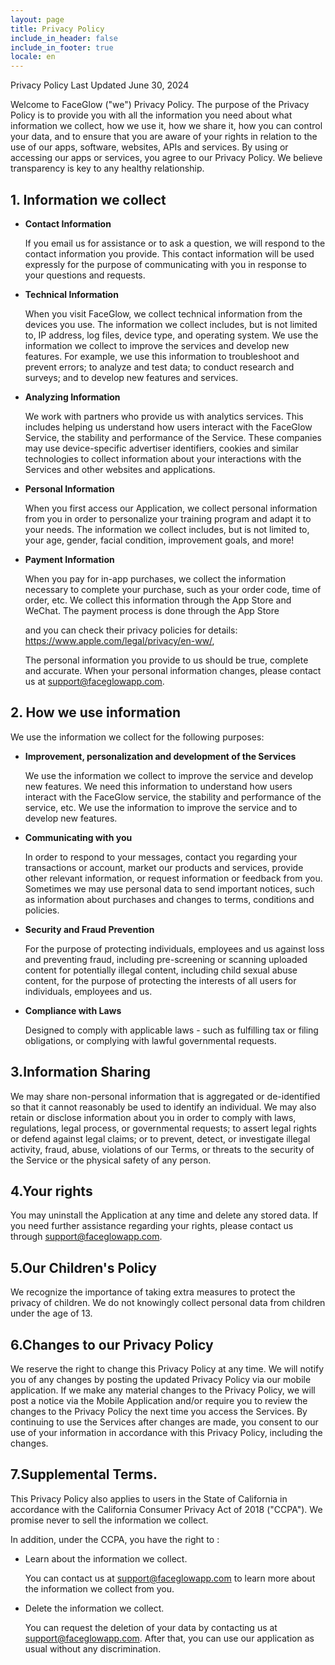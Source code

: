 ```yaml
---
layout: page
title: Privacy Policy
include_in_header: false
include_in_footer: true
locale: en
---
```


Privacy Policy
Last Updated June 30, 2024

Welcome to FaceGlow ("we") Privacy Policy. The purpose of the Privacy Policy is to provide you with all the information you need about what information we collect, how we use it, how we share it, how you can control your data, and to ensure that you are aware of your rights in relation to the use of our apps, software, websites, APIs and services. By using or accessing our apps or services, you agree to our Privacy Policy. We believe transparency is key to any healthy relationship.

## 1. Information we collect

- **Contact Information**
    
    If you email us for assistance or to ask a question, we will respond to the contact information you provide. This contact information will be used expressly for the purpose of communicating with you in response to your questions and requests.
    
- **Technical Information**
    
    When you visit FaceGlow, we collect technical information from the devices you use. The information we collect includes, but is not limited to, IP address, log files, device type, and operating system. We use the information we collect to improve the services and develop new features. For example, we use this information to troubleshoot and prevent errors; to analyze and test data; to conduct research and surveys; and to develop new features and services.
    
- **Analyzing Information**
    
    We work with partners who provide us with analytics services. This includes helping us understand how users interact with the FaceGlow Service, the stability and performance of the Service. These companies may use device-specific advertiser identifiers, cookies and similar technologies to collect information about your interactions with the Services and other websites and applications.
    
- **Personal Information**
    
    When you first access our Application, we collect personal information from you in order to personalize your training program and adapt it to your needs. The information we collect includes, but is not limited to, your age, gender, facial condition, improvement goals, and more!
    
- **Payment Information**
    
    When you pay for in-app purchases, we collect the information necessary to complete your purchase, such as your order code, time of order, etc. We collect this information through the App Store and WeChat. The payment process is done through the App Store 
    
    and you can check their privacy policies for details: https://www.apple.com/legal/privacy/en-ww/, 
    
    The personal information you provide to us should be true, complete and accurate. When your personal information changes, please contact us at support@faceglowapp.com.
    

## 2. How we use information

We use the information we collect for the following purposes:

- **Improvement, personalization and development of the Services**
    
    We use the information we collect to improve the service and develop new features. We need this information to understand how users interact with the FaceGlow service, the stability and performance of the service, etc. We use the information to improve the service and to develop new features.
    
- **Communicating with you**
    
    In order to respond to your messages, contact you regarding your transactions or account, market our products and services, provide other relevant information, or request information or feedback from you. Sometimes we may use personal data to send important notices, such as information about purchases and changes to terms, conditions and policies.
    
- **Security and Fraud Prevention**
    
    For the purpose of protecting individuals, employees and us against loss and preventing fraud, including pre-screening or scanning uploaded content for potentially illegal content, including child sexual abuse content, for the purpose of protecting the interests of all users for individuals, employees and us.
    
- **Compliance with Laws**
    
    Designed to comply with applicable laws - such as fulfilling tax or filing obligations, or complying with lawful governmental requests.
    

## 3.Information Sharing

We may share non-personal information that is aggregated or de-identified so that it cannot reasonably be used to identify an individual. We may also retain or disclose information about you in order to comply with laws, regulations, legal process, or governmental requests; to assert legal rights or defend against legal claims; or to prevent, detect, or investigate illegal activity, fraud, abuse, violations of our Terms, or threats to the security of the Service or the physical safety of any person. 

## 4.Your rights

You may uninstall the Application at any time and delete any stored data. If you need further assistance regarding your rights, please contact us through [support@faceglowapp.com](mailto:support@faceglowapp.com).  

## 5.Our Children's Policy

We recognize the importance of taking extra measures to protect the privacy of children. We do not knowingly collect personal data from children under the age of 13. 

## 6.Changes to our Privacy Policy

We reserve the right to change this Privacy Policy at any time. We will notify you of any changes by posting the updated Privacy Policy via our mobile application. If we make any material changes to the Privacy Policy, we will post a notice via the Mobile Application and/or require you to review the changes to the Privacy Policy the next time you access the Services.
By continuing to use the Services after changes are made, you consent to our use of your information in accordance with this Privacy Policy, including the changes.

## 7.Supplemental Terms.

This Privacy Policy also applies to users in the State of California in accordance with the California Consumer Privacy Act of 2018 ("CCPA"). We promise never to sell the information we collect.

In addition, under the CCPA, you have the right to :

- Learn about the information we collect.
    
    You can contact us at support@faceglowapp.com to learn more about the information we collect from you.
    
- Delete the information we collect.
    
    You can request the deletion of your data by contacting us at support@faceglowapp.com. After that, you can use our application as usual without any discrimination.